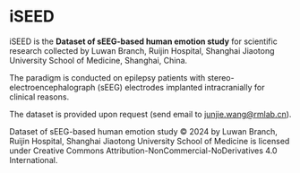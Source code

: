 # iSEED

iSEED is the **Dataset of sEEG-based human emotion study** for scientific research collected by Luwan Branch, Ruijin Hospital, Shanghai Jiaotong University School of Medicine, Shanghai, China.

The paradigm is conducted on epilepsy patients with stereo-electroencephalograph (sEEG) electrodes implanted intracranially for clinical reasons.

The dataset is provided upon request (send email to junjie.wang@rmlab.cn).

Dataset of sEEG-based human emotion study © 2024 by Luwan Branch, Ruijin Hospital, Shanghai Jiaotong University School of Medicine is licensed under Creative Commons Attribution-NonCommercial-NoDerivatives 4.0 International.
